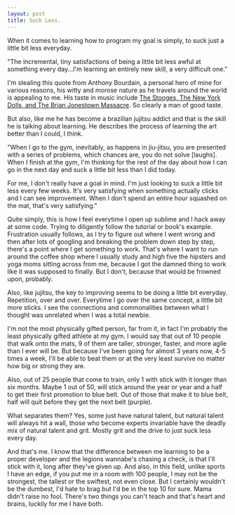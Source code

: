 ```yaml
---
layout: post
title: Suck Less.
---
```


When it comes to learning how to program my goal is simply, to suck just a little bit less everyday.

"The incremental, tiny satisfactions of being a little bit less awful at something every day...I'm learning an entirely new skill, a very difficult one."

I'm stealing this quote from Anthony Bourdain, a personal hero of mine for various reasons, his witty and morose nature as he travels around the world is appealing to me. His taste in music include [The Stooges, The New York Dolls, and The Brian Jonestown Massacre](http://www.rollingstone.com/movies/news/my-favorite-songs-anthony-bourdain-20140411). So clearly a man of good taste.

But also, like me he has become a brazilian jujitsu addict and that is the skill he is talking about learning. He describes the process of learning the art better than I could, I think.

"When I go to the gym, inevitably, as happens in jiu-jitsu, you are presented with a series of problems, which chances are, you do not solve [laughs]. When I finish at the gym, I'm thinking for the rest of the day about how I can go in the next day and suck a little bit less than I did today.

For me, I don't really have a goal in mind. I'm just looking to suck a little bit less every few weeks. It's very satisfying when something actually clicks and I can see improvement. When I don't spend an entire hour squashed on the mat, that's very satisfying."

Quite simply, this is how I feel everytime I open up sublime and I hack away at some code. Trying to diligently follow the tutorial or book's example. Frustration usually follows, as I try to figure out where I went wrong and then after lots of googling and breaking the problem down step by step, there's a point where I get something to work. That's where I want to run around the coffee shop where I usually study and high five the hipsters and yoga moms sitting across from me, because I got the damned thing to work like it was supposed to finally. But I don't, because that would be frowned upon, probably.

Also, like jujitsu, the key to improving seems to be doing a little bit everyday. Repetition, over and over. Everytime I go over the same concept, a little bit more sticks. I see the connections and commonalities between what I thought was unrelated when I was a total newbie.

I'm not the most physically gifted person, far from it, in fact I'm probably the least physically gifted athlete at my gym. I would say that out of 10 people that walk onto the mats, 9 of them are taller, stronger, faster, and more agile than I ever will be. But because I've been going for almost 3 years now, 4-5 times a week, I'll be able to beat them or at the very least survive no matter how big or strong they are.

Also, out of 25 people that come to train, only 1 with stick with it longer than six months. Maybe 1 out of 50, will stick around the year or year and a half to get their first promotion to blue belt. Out of those that make it to blue belt, half will quit before they get the next belt (purple).

What separates them? Yes, some just have natural talent, but natural talent will always hit a wall, those who become experts invariable have the deadly mix of natural talent and grit. Mostly grit and the drive to just suck less every day.

And that's me.
I know that the difference between me learning to be a proper developer and the legions wannabe's chasing a check, is that I'll stick with it, long after they've given up. And also, in this field, unlike sports I have an edge, if you put me in a room with 100 people, I may not be the strongest, the tallest or the swiftest, not even close. But I certainly wouldn't be the dumbest, I'd hate to brag but I'd be in the top 10 for sure. Mama didn't raise no fool. 
There's two things you can't teach and that's heart and brains, luckily for me I have both.
